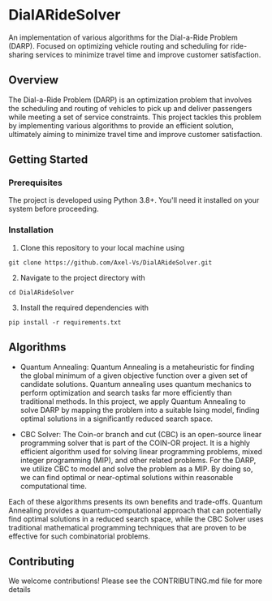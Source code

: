 # DialARideSolver
An implementation of various algorithms for the Dial-a-Ride Problem (DARP). Focused on optimizing vehicle routing and scheduling for ride-sharing services to minimize travel time and improve customer satisfaction.


## Overview
The Dial-a-Ride Problem (DARP) is an optimization problem that involves the scheduling and routing of vehicles to pick up and deliver passengers while meeting a set of service constraints. This project tackles this problem by implementing various algorithms to provide an efficient solution, ultimately aiming to minimize travel time and improve customer satisfaction.


## Getting Started
### Prerequisites
The project is developed using Python 3.8+. You'll need it installed on your system before proceeding.

### Installation
1. Clone this repository to your local machine using
```{bash}
git clone https://github.com/Axel-Vs/DialARideSolver.git
```

2. Navigate to the project directory with
```{bash}
cd DialARideSolver
```

3. Install the required dependencies with
```{bash}
pip install -r requirements.txt
``` 


## Algorithms
* Quantum Annealing: Quantum Annealing is a metaheuristic for finding the global minimum of a given objective function over a given set of candidate solutions. Quantum annealing uses quantum mechanics to perform optimization and search tasks far more efficiently than traditional methods. In this project, we apply Quantum Annealing to solve DARP by mapping the problem into a suitable Ising model, finding optimal solutions in a significantly reduced search space. <br>

* CBC Solver: The Coin-or branch and cut (CBC) is an open-source linear programming solver that is part of the COIN-OR project. It is a highly efficient algorithm used for solving linear programming problems, mixed integer programming (MIP), and other related problems. For the DARP, we utilize CBC to model and solve the problem as a MIP. By doing so, we can find optimal or near-optimal solutions within reasonable computational time. <br>

Each of these algorithms presents its own benefits and trade-offs. Quantum Annealing provides a quantum-computational approach that can potentially find optimal solutions in a reduced search space, while the CBC Solver uses traditional mathematical programming techniques that are proven to be effective for such combinatorial problems.


## Contributing
We welcome contributions! Please see the CONTRIBUTING.md file for more details




